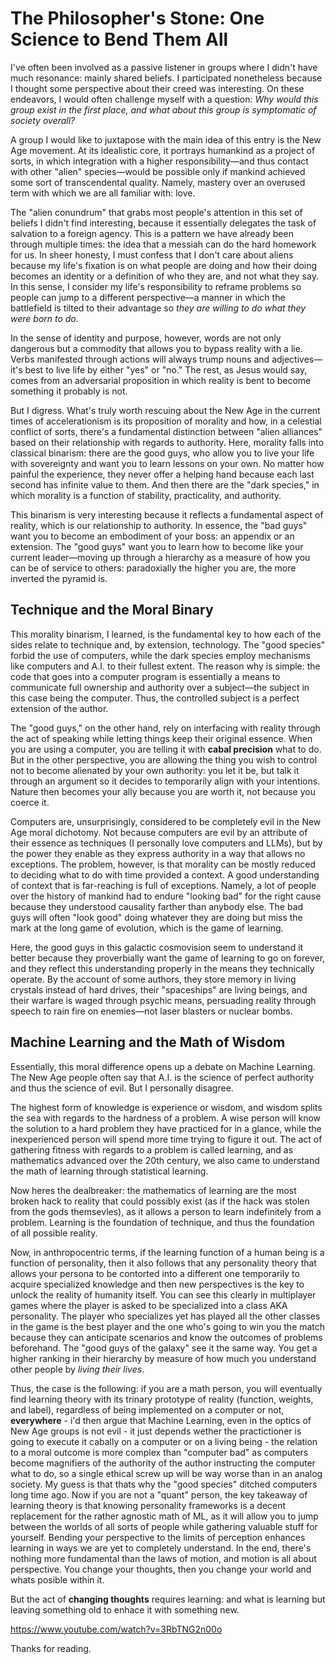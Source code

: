 
# The Philosopher's Stone: One Science to Bend Them All

I've often been involved as a passive listener in groups where I didn't have much resonance: mainly shared beliefs. I participated nonetheless because I thought some perspective about their creed was interesting. On these endeavors, I would often challenge myself with a question: _Why would this group exist in the first place, and what about this group is symptomatic of society overall?_

A group I would like to juxtapose with the main idea of this entry is the New Age movement. At its idealistic core, it portrays humankind as a project of sorts, in which integration with a higher responsibility—and thus contact with other "alien" species—would be possible only if mankind achieved some sort of transcendental quality. Namely, mastery over an overused term with which we are all familiar with: love.

The "alien conundrum" that grabs most people's attention in this set of beliefs I didn't find interesting, because it essentially delegates the task of salvation to a foreign agency. This is a pattern we have already been through multiple times: the idea that a messiah can do the hard homework for us. In sheer honesty, I must confess that I don't care about aliens because my life's fixation is on what people are doing and how their doing becomes an identity or a definition of who they are, and not what they say. In this sense, I consider my life's responsibility to reframe problems so people can jump to a different perspective—a manner in which the battlefield is tilted to their advantage so _they are willing to do what they were born to do._

In the sense of identity and purpose, however, words are not only dangerous but a commodity that allows you to bypass reality with a lie. Verbs manifested through actions will always trump nouns and adjectives—it's best to live life by either "yes" or "no." The rest, as Jesus would say, comes from an adversarial proposition in which reality is bent to become something it probably is not.

But I digress. What's truly worth rescuing about the New Age in the current times of accelerationism is its proposition of morality and how, in a celestial conflict of sorts, there's a fundamental distinction between "alien alliances" based on their relationship with regards to authority. Here, morality falls into classical binarism: there are the good guys, who allow you to live your life with sovereignty and want you to learn lessons on your own. No matter how painful the experience, they never offer a helping hand because each last second has infinite value to them. And then there are the "dark species," in which morality is a function of stability, practicality, and authority.

This binarism is very interesting because it reflects a fundamental aspect of reality, which is our relationship to authority. In essence, the "bad guys" want you to become an embodiment of your boss: an appendix or an extension. The "good guys" want you to learn how to become like your current leader—moving up through a hierarchy as a measure of how you can be of service to others: paradoxially the higher you are, the more inverted the pyramid is.

## Technique and the Moral Binary
This morality binarism, I learned, is the fundamental key to how each of the sides relate to technique and, by extension, technology. The "good species" forbid the use of computers, while the dark species employ mechanisms like computers and A.I. to their fullest extent. The reason why is simple: the code that goes into a computer program is essentially a means to communicate full ownership and authority over a subject—the subject in this case being the computer. Thus, the controlled subject is a perfect extension of the author.

The "good guys," on the other hand, rely on interfacing with reality through the act of speaking while letting things keep their original essence. When you are using a computer, you are telling it with **cabal precision** what to do. But in the other perspective, you are allowing the thing you wish to control not to become alienated by your own authority: you let it be, but talk it through an argument so it decides to temporarily align with your intentions. Nature then becomes your ally because you are worth it, not because you coerce it.

Computers are, unsurprisingly, considered to be completely evil in the New Age moral dichotomy. Not because computers are evil by an attribute of their essence as techniques (I personally love computers and LLMs), but by the power they enable as they express authority in a way that allows no exceptions. The problem, however, is that morality can be mostly reduced to deciding what to do with time provided a context. A good understanding of context that is far-reaching is full of exceptions. Namely, a lot of people over the history of mankind had to endure "looking bad" for the right cause because they understood causality farther than anybody else. The bad guys will often "look good" doing whatever they are doing but miss the mark at the long game of evolution, which is the game of learning.

Here, the good guys in this galactic cosmovision seem to understand it better because they proverbially want the game of learning to go on forever, and they reflect this understanding properly in the means they technically operate. By the account of some authors, they store memory in living crystals instead of hard drives, their "spaceships" are living beings, and their warfare is waged through psychic means, persuading reality through speech to rain fire on enemies—not laser blasters or nuclear bombs.

## Machine Learning and the Math of Wisdom
Essentially, this moral difference opens up a debate on Machine Learning. The New Age people often say that A.I. is the science of perfect authority and thus the science of evil. But I personally disagree.

The highest form of knowledge is experience or wisdom, and wisdom splits the sea with regards to the hardness of a problem. A wise person will know the solution to a hard problem they have practiced for in a glance, while the inexperienced person will spend more time trying to figure it out. The act of gathering fitness with regards to a problem is called learning, and as mathematics advanced over the 20th century, we also came to understand the math of learning through statistical learning.

Now heres the dealbreaker: the mathematics of learning are the most broken hack to reality that could possibly exist (as if the hack was stolen from the gods themsevles), as it allows a person to learn indefinitely from a problem. Learning is the foundation of technique, and thus the foundation of all possible reality.

Now, in anthropocentric terms, if the learning function of a human being is a function of personality, then it also follows that any personality theory that allows your persona to be contorted into a different one temporarily to acquire specialized knowledge and then new perspectives is the key to unlock the reality of humanity itself. You can see this clearly in multiplayer games where the player is asked to be specialized into a class AKA personality. The player who specializes yet has played all the other classes in the game is the best player and the one who's going to win you the match because they can anticipate scenarios and know the outcomes of problems beforehand. The "good guys of the galaxy" see it the same way. You get a higher ranking in their hierarchy by measure of how much you understand other people by _living their lives_.

Thus, the case is the following: if you are a math person, you will eventually find learning theory with its trinary prototype of reality (function, weights, and label), regardless of being implemented on a computer or not, **everywhere** - i'd then argue that Machine Learning, even in the optics of New Age groups is not evil - it just depends wether the practictioner is going to execute it cabally on a computer or on a living being - the relation to a moral outcome is more complex than "computer bad" as computers become magnifiers of the authority of the author instructing the computer what to do, so a single ethical screw up will be way worse than in an analog society. My guess is that thats why the "good species" ditched  computers long time ago. Now if you are not a "quant" person, the key takeaway of learning theory is that knowing personality frameworks is a decent replacement for the rather agnostic math of ML, as it will allow you to jump between the worlds of all sorts of people while gathering valuable stuff for yourself. Bending your perspective to the limits of perception enhances learning in ways we are yet to completely understand. In the end, there's nothing more fundamental than the laws of motion, and motion is all about perspective. You change your thoughts, then you change your world and whats posible within it.

But the act of **changing thoughts** requires learning: and what is learning but leaving something old to enhace it with something new.

https://www.youtube.com/watch?v=3RbTNG2n00o


Thanks for reading.
